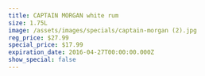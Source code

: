 ```yaml
---
title: CAPTAIN MORGAN white rum
size: 1.75L
image: /assets/images/specials/captain-morgan (2).jpg
reg_price: $27.99
special_price: $17.99
expiration_date: 2016-04-27T00:00:00.000Z
show_special: false
---
```



